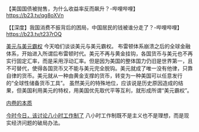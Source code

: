 【美国国债被抛售，为什么收益率反而飙升？-哔哩哔哩】 https://b23.tv/qg8oXVn

【【深度】我国消费不振背后的困局，中国居民的钱被谁分走了？-哔哩哔哩】 https://b23.tv/t237rOQ

[美元与美元霸权](https://v.douyin.com/5LQYYhmqRyw/)
今天咱们谈谈美元与美元霸权。 布雷顿体系崩溃之后的全球金融体系，开始进入所谓后布雷顿时代。美元不再与黄金挂钩，各国货币与美元也不再实行固定汇率，而是采用浮动汇率。但是因为美国的整体国力仍旧是世界第一，且不可替代，使得各国货币又不能与美元完全脱钩。美元就成了唯一没有他律，只靠自律的货币。美元就从一种由黄金支撑的货币，转变为一种美国可以任意发行的“全球性储备货币工具”。 虽然美元的特殊地位，应该说是历史原因造成的结果，但美国利用美元的特权，用美国优先取代平等互利，就形成所谓“美元霸权”。 

[内卷的本质](https://b23.tv/JJlKZV7)

[今时今日，该讨论八小时工作制了](https://v.douyin.com/rSX5FNzyerM/)
八小时工作制既不是主义也不是理想，而是现实经济问题的破局办法。


